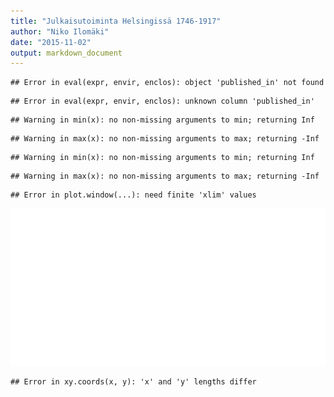 ```yaml
---
title: "Julkaisutoiminta Helsingissä 1746-1917"
author: "Niko Ilomäki"
date: "2015-11-02"
output: markdown_document
---
```





```
## Error in eval(expr, envir, enclos): object 'published_in' not found
```

```
## Error in eval(expr, envir, enclos): unknown column 'published_in'
```


```
## Warning in min(x): no non-missing arguments to min; returning Inf
```

```
## Warning in max(x): no non-missing arguments to max; returning -Inf
```

```
## Warning in min(x): no non-missing arguments to min; returning Inf
```

```
## Warning in max(x): no non-missing arguments to max; returning -Inf
```

```
## Error in plot.window(...): need finite 'xlim' values
```

![plot of chunk Helsinki](figure/Helsinki-1.png) 

```
## Error in xy.coords(x, y): 'x' and 'y' lengths differ
```


